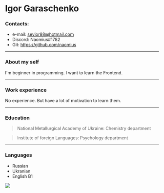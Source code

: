 # Igor Garaschenko
### **Contacts:**
* e-mail: sevior88@hotmail.com   
* Discord: Naomius#1782
* Git: https://github.com/naomius
***
### **About my self**
I'm beginner in programming. I want to learn the Frontend. 
***
### **Work experience**
No experience. But have a lot of motivation to learn them.
***
### **Education**
> National Metallurgical Academy of Ukraine: Chemistry department

> Institute of foreign Languages: Psychology department 
***
### **Languages**
* Russian
* Ukranian
* English B1

![](https://elvinyeka.github.io/rsschool-cv/img/rs_school_js.svg)